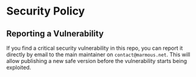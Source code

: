 # Security Policy

## Reporting a Vulnerability

If you find a critical security vulnerability in this repo, you can report it directly by email to the main maintainer on `contact@marmous.net`.
This will allow publishing a new safe version before the vulnerability starts being exploited.